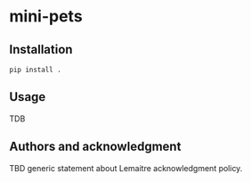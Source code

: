 # mini-pets

## Installation

```console
pip install .
```

## Usage

TDB

## Authors and acknowledgment

TBD generic statement about Lemaitre acknowledgment policy. 

